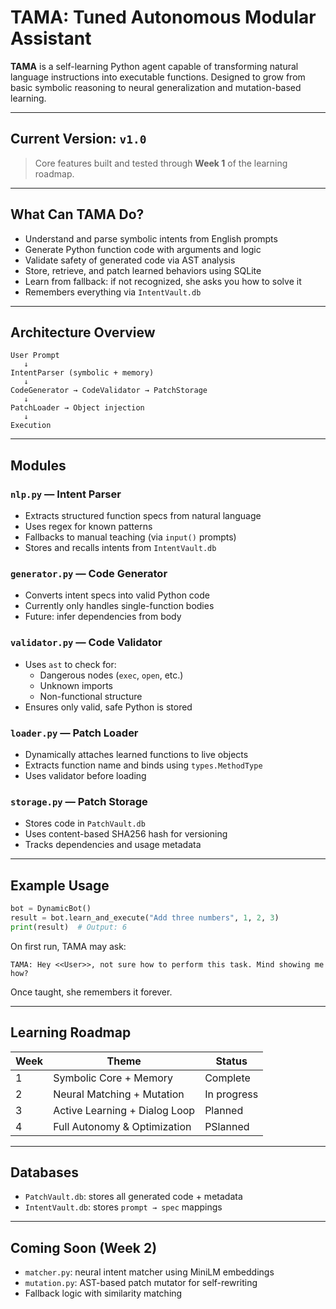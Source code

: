 # TAMA: Tuned Autonomous Modular Assistant

**TAMA** is a self-learning Python agent capable of transforming natural language instructions into executable functions. Designed to grow from basic symbolic reasoning to neural generalization and mutation-based learning.

---

## Current Version: `v1.0`
> Core features built and tested through **Week 1** of the learning roadmap.

---

## What Can TAMA Do?

- Understand and parse symbolic intents from English prompts
- Generate Python function code with arguments and logic
- Validate safety of generated code via AST analysis
- Store, retrieve, and patch learned behaviors using SQLite
- Learn from fallback: if not recognized, she asks you how to solve it
- Remembers everything via `IntentVault.db`

---

## Architecture Overview

```
User Prompt
   ↓
IntentParser (symbolic + memory)
   ↓
CodeGenerator → CodeValidator → PatchStorage
   ↓
PatchLoader → Object injection
   ↓
Execution
```

---

## Modules

### `nlp.py` — Intent Parser
- Extracts structured function specs from natural language
- Uses regex for known patterns
- Fallbacks to manual teaching (via `input()` prompts)
- Stores and recalls intents from `IntentVault.db`

### `generator.py` — Code Generator
- Converts intent specs into valid Python code
- Currently only handles single-function bodies
- Future: infer dependencies from body

### `validator.py` — Code Validator
- Uses `ast` to check for:
  - Dangerous nodes (`exec`, `open`, etc.)
  - Unknown imports
  - Non-functional structure
- Ensures only valid, safe Python is stored

### `loader.py` — Patch Loader
- Dynamically attaches learned functions to live objects
- Extracts function name and binds using `types.MethodType`
- Uses validator before loading

### `storage.py` — Patch Storage
- Stores code in `PatchVault.db`
- Uses content-based SHA256 hash for versioning
- Tracks dependencies and usage metadata

---

## Example Usage

```python
bot = DynamicBot()
result = bot.learn_and_execute("Add three numbers", 1, 2, 3)
print(result)  # Output: 6
```

On first run, TAMA may ask:
```
TAMA: Hey <<User>>, not sure how to perform this task. Mind showing me how?
```

Once taught, she remembers it forever.

---

## Learning Roadmap

| Week | Theme                         | Status    |
|------|-------------------------------|-----------|
| 1    | Symbolic Core + Memory        | Complete |
| 2    | Neural Matching + Mutation    | In progress |
| 3    | Active Learning + Dialog Loop | Planned |
| 4    | Full Autonomy & Optimization  | PSlanned |

---

## Databases

- `PatchVault.db`: stores all generated code + metadata
- `IntentVault.db`: stores `prompt → spec` mappings

---

## Coming Soon (Week 2)

- `matcher.py`: neural intent matcher using MiniLM embeddings
- `mutation.py`: AST-based patch mutator for self-rewriting
- Fallback logic with similarity matching
